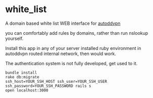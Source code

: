 white_list
==========

A domain based white list WEB interface for [autoddvpn](http://code.google.com/p/autoddvpn/)

you can comfortably add rules by domains, rather than run nslookup yourself.

Install this app in any of your server installed ruby environment in autoddvpn routed internal network, then would work.

The authentication system is not fully developed, get used to it.

```console
bundle install
rake db:migrate
ssh_host=YOUR_SSH_HOST ssh_user=YOUR_SSH_USER ssh_password=YOUR_SSH_PASSWORD rails s
open localhost:3000
```

